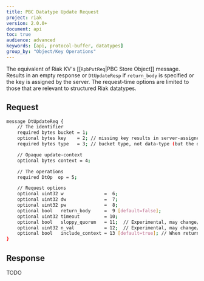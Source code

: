 ```yaml
---
title: PBC Datatype Update Request
project: riak
version: 2.0.0+
document: api
toc: true
audience: advanced
keywords: [api, protocol-buffer, datatypes]
group_by: "Object/Key Operations"
---
```


The equivalent of Riak KV's [[`RpbPutReq`|PBC Store Object]] message. Results in an empty response or `DtUpdateResp` if `return_body` is specified or the key is assigned by the server. The request-time options are limited to those that are relevant to structured Riak datatypes.

## Request

```bash
message DtUpdateReq {
    // The identifier
    required bytes bucket = 1;
    optional bytes key    = 2; // missing key results in server-assigned key, like KV
    required bytes type   = 3; // bucket type, not data-type (but the data-type is constrained per bucket-type)

    // Opaque update-context
    optional bytes context = 4;

    // The operations
    required DtOp  op = 5;

    // Request options
    optional uint32 w               =  6;
    optional uint32 dw              =  7;
    optional uint32 pw              =  8;
    optional bool   return_body     =  9 [default=false];
    optional uint32 timeout         = 10;
    optional bool   sloppy_quorum   = 11;  // Experimental, may change/disappear
    optional uint32 n_val           = 12;  // Experimental, may change/disappear
    optional bool   include_context = 13 [default=true]; // When return_body is true, should the context be returned too?
}
```

## Response

TODO
